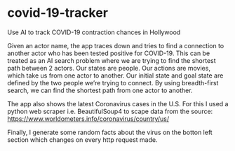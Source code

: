 # covid-19-tracker
Use AI to track COVID-19 contraction chances in Hollywood

Given an actor name, the app traces down and tries to find a connection to another actor who has been tested positive for COVID-19. 
This can be treated as an AI search problem where we are trying to find the shortest path between 2 actors.
Our states are people. Our actions are movies, which take us from one actor to another.
Our initial state and goal state are defined by the two people we’re trying to connect.
By using breadth-first search, we can find the shortest path from one actor to another.


The app also shows the latest Coronavirus cases in the U.S.
For this I used a python web scraper i.e. BeautifulSoup4 to scape data from the source: https://www.worldometers.info/coronavirus/country/us/

Finally, I generate some random facts about the virus on the botton left section which changes on every http request made.
